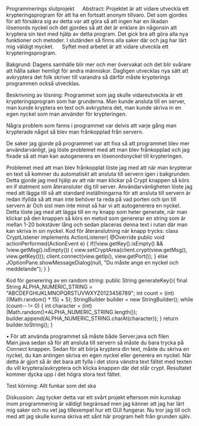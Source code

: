 Programmerings slutprojekt
 
Abstract:
Projektet är att vidare utveckla ett krypteringsprogram för att ha en fortsatt anonym tillvaro. 
Det som gjordes för att försäkra sig av detta var att göra så att ingen har en likadan lösenords nyckel och det gjordes så att det är enklare än någonsin att kryptera sin text med hjälp av detta program.
Det gick bra att göra alla nya funktioner och metoder. I slutänden så finns alla saker där och jag har lärt mig väldigt mycket.
 
Syftet med arbetet är att vidare utveckla ett krypteringsprogram.

Bakgrund:
Dagens samhälle blir mer och mer övervakat och det blir svårare att hålla saker hemligt för andra människor. Dagligen utvecklas nya sätt att avkryptera det folk skriver till varandra så därför måste krypterings programmen också utvecklas.

Beskrivning av lösning:
Programmet som jag skulle vidareutveckla är ett krypteringsprogram som har grunderna. Man kunde ansluta till en server, man kunde kryptera en text och avkryptera det, man kunde skriva in en egen nyckel som man använder för krypteringen.

Några problem som fanns i programmet var delvis att varje gång man krypterade något så blev man frånkopplad från servern.

De saker jag gjorde på programmet var att fixa så att programmet blev mer användarvänligt, jag löste problemet med att man blev frånkopplad och jag fixade så att man kan autogenerera en lösenordsnyckel till krypteringen.

Problemet med att man blev frånkopplat löste jag med att när man krypterar en text så kommer du automatiskt att ansluta till servern igen i bakgrunden. Detta gjorde jag med hjälp av att när man klickar på Crypt knappen så körs en if statment som återansluter dig till server.
Användarvänligheten löste jag med att lägga till så att standard inställningarna för att ansluta till servern är redan ifyllda så att man inte behöver ta reda på vad porten och ipn till servern är 
Och sist men inte minst så har vi att autogenerera en nyckel. Detta löste jag med att lägga till en ny knapp som heter generate, när man klickar på den knappen så körs en metod som genererar en string som är mellan 1-20 bokstäver lång och sedan placeras denna text i rutan där man kan skriva in sin nyckel.
Kod för återanslutning när knapp trycks:
class CryptListener implements ActionListener{
    @Override
    public void actionPerformed(ActionEvent e) {
        if(!view.getKey().isEmpty() && !view.getMsg().isEmpty()) {
            view.setCryptArea(client.crypt(view.getMsg(), view.getKey()));
            client.connect(view.getIp(), view.getPort()); }
        else JOptionPane.showMessageDialog(null, "Du måste ange en nyckel och meddelande");
    }
}

Kod för generering av en random string:
public String generateKey(){
    final String ALPHA_NUMERIC_STRING = "ABCDEFGHIJKLMNOPQRSTUVWXYZ0123456789";
    int count = (int) ((Math.random() * 15) + 5);
    StringBuilder builder = new StringBuilder();
    while (count-- != 0) {
        int character = (int)(Math.random()*ALPHA_NUMERIC_STRING.length());
        builder.append(ALPHA_NUMERIC_STRING.charAt(character));
    }
    return builder.toString();
}

•	För att använda programmet så måste både Server.java och filen Main.java
sedan så för att ansluta till servern så måste du bara trycka på Connect knappen.
Sedan för att börja kryptera din text, måste du skriva en nyckel, du kan antingen skriva en egen nyckel eller generera en nyckel. När detta är gjort så är det bara att fylla i det stora vänstra text fältet med texten du vill kryptera/avkryptera och klicka knappen där det står crypt. Resultatet kommer dycka upp i det högra stora text fältet.

Test körning:
Allt funkar som det ska

Diskussion:
Jag tycker detta var ett svårt projekt eftersom min kunskap inom programmering är väldigt begränsad men jag känner att jag har lärt mig saker och nu vet jag tillexempel hur ett GUI fungerar.
Nu tror jag till och med att jag skulle kunna skriva ett sånt här program helt från grunden själv.

